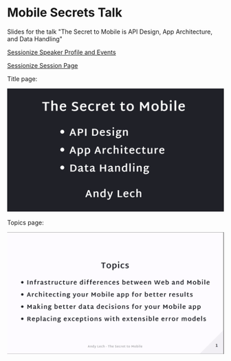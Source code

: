 # Mobile Secrets Talk

Slides for the talk "The Secret to Mobile is API Design, App Architecture, and Data Handling"

[Sessionize Speaker Profile and Events](https://sessionize.com/andy-lech)

[Sessionize Session Page](https://sessionize.com/s/andy-lech/the-secret-to-mobile-is-api-design-app-architectur/74819)

Title page:

![Talk Title Page](./.github/images/Mobile%20Secrets%20Talk%20-%20Title%20Page%20-%20@AndyLech.png)

Topics page:

![Talk Topics Page](./.github/images/Mobile%20Secrets%20Talk%20-%20Topics%20Page%20-%20@AndyLech.png.png)
